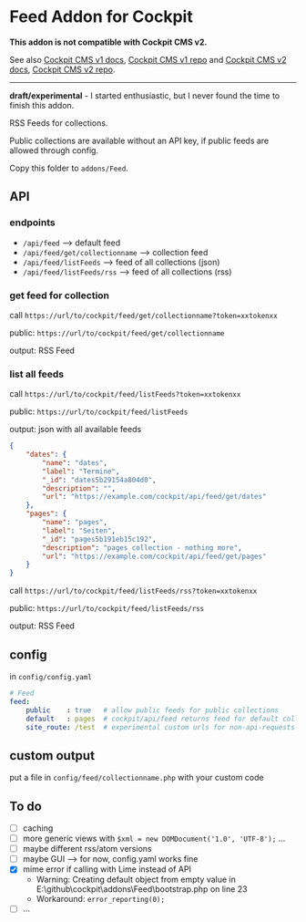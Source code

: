 # Feed Addon for Cockpit

**This addon is not compatible with Cockpit CMS v2.**

See also [Cockpit CMS v1 docs](https://v1.getcockpit.com/documentation), [Cockpit CMS v1 repo](https://github.com/agentejo/cockpit) and [Cockpit CMS v2 docs](https://getcockpit.com/documentation/), [Cockpit CMS v2 repo](https://github.com/Cockpit-HQ/Cockpit).

---

**draft/experimental** - I started enthusiastic, but I never found the time to finish this addon.

RSS Feeds for collections.

Public collections are available without an API key, if public feeds are allowed through config.

Copy this folder to `addons/Feed`.

## API

### endpoints

* `/api/feed` --> default feed
* `/api/feed/get/collectionname` --> collection feed
* `/api/feed/listFeeds` --> feed of all collections (json)
* `/api/feed/listFeeds/rss` --> feed of all collections (rss)

### get feed for collection

call `https://url/to/cockpit/feed/get/collectionname?token=xxtokenxx`

public: `https://url/to/cockpit/feed/get/collectionname`

output: RSS Feed

### list all feeds

call `https://url/to/cockpit/feed/listFeeds?token=xxtokenxx`

public: `https://url/to/cockpit/feed/listFeeds`

output: json with all available feeds

```json
{
    "dates": {
        "name": "dates",
        "label": "Termine",
        "_id": "dates5b29154a804d0",
        "description": "",
        "url": "https://example.com/cockpit/api/feed/get/dates"
    },
    "pages": {
        "name": "pages",
        "label": "Seiten",
        "_id": "pages5b191eb15c192",
        "description": "pages collection - nothing more",
        "url": "https://example.com/cockpit/api/feed/get/pages"
    }
}
```

call `https://url/to/cockpit/feed/listFeeds/rss?token=xxtokenxx`

public: `https://url/to/cockpit/feed/listFeeds/rss`

output: RSS Feed

## config

in `config/config.yaml`

```yaml
# Feed
feed:
    public    : true   # allow public feeds for public collections
    default   : pages  # cockpit/api/feed returns feed for default collection
    site_route: /test  # experimental custom urls for non-api-requests
```

## custom output

put a file in `config/feed/collectionname.php` with your custom code

## To do

* [ ] caching
* [ ] more generic views with `$xml = new DOMDocument('1.0', 'UTF-8');` ...
* [ ] maybe different rss/atom versions
* [ ] maybe GUI --> for now, config.yaml works fine
* [x] mime error if calling with Lime instead of API
  * Warning: Creating default object from empty value in E:\github\cockpit\addons\Feed\bootstrap.php on line 23
  * Workaround: `error_reporting(0);`
* [ ] ...
